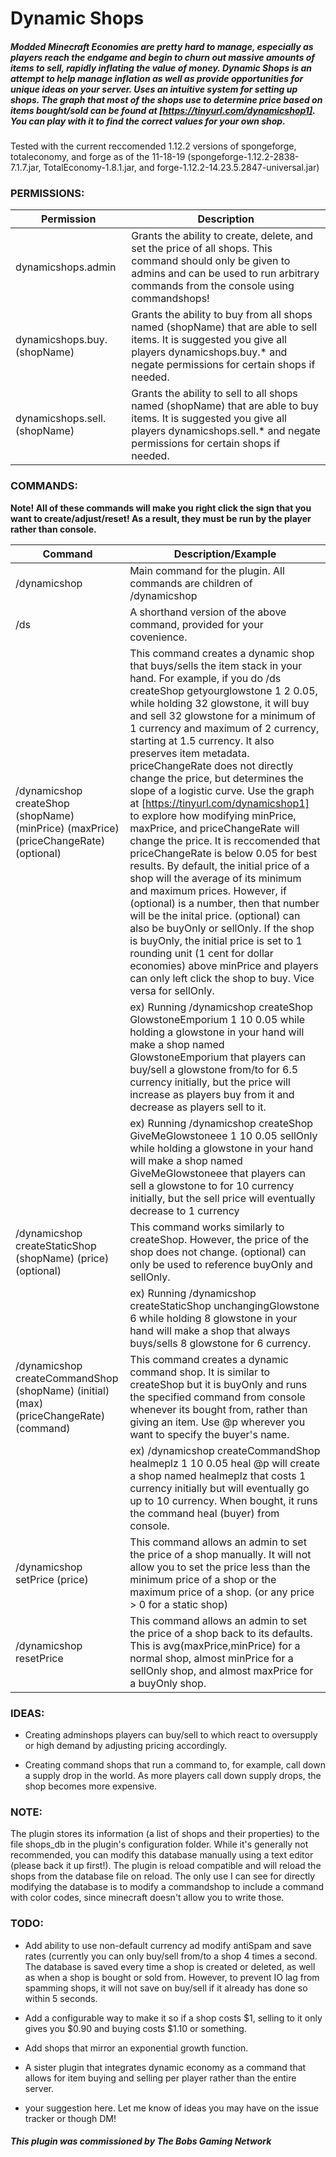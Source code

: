# Dynamic Shops
##### Modded Minecraft Economies are pretty hard to manage, especially as players reach the endgame and begin to churn out massive amounts of items to sell, rapidly inflating the value of money. Dynamic Shops is an attempt to help manage inflation as well as provide opportunities for unique ideas on your server. Uses an intuitive system for setting up shops. The graph that most of the shops use to determine price based on items bought/sold can be found at [https://tinyurl.com/dynamicshop1]. You can play with it to find the correct values for your own shop.

Tested with the current reccomended 1.12.2 versions of spongeforge, totaleconomy, and forge as of the 11-18-19 (spongeforge-1.12.2-2838-7.1.7.jar, TotalEconomy-1.8.1.jar, and forge-1.12.2-14.23.5.2847-universal.jar) 

### PERMISSIONS:
| Permission                                             | Description                                                                                                                                                                                        |
|------------------------------------------------------|----------------------------------------------------------------------------------------------------------------------------------------------------------------------------|
| dynamicshops.admin           | Grants the ability to create, delete, and set the price of all shops. This command should only be given to admins and can be used to run arbitrary commands from the console using commandshops!   |
| dynamicshops.buy.(shopName)  | Grants the ability to buy from all shops named (shopName) that are able to sell items. It is suggested you give all players dynamicshops.buy.* and negate permissions for certain shops if needed. |
| dynamicshops.sell.(shopName) | Grants the ability to sell to all shops named (shopName) that are able to buy items. It is suggested you give all players dynamicshops.sell.* and negate permissions for certain shops if needed.  |
### COMMANDS:

**Note! All of these commands will make you right click the sign that you want to create/adjust/reset! As a result, they must be run by the player rather than console.**

| Command                                                                               | Description/Example                                                                                                                                                                                                                                                                                                                                                                                                                                                                                                                                                                                                                                                                                                                                                                                                                                                                                                                                                                                                                                                      |
|---------------------------------------------------------------------------------------|--------------------------------------------------------------------------------------------------------------------------------------------------------------------------------------------------------------------------------------------------------------------------------------------------------------------------------------------------------------------------------------------------------------------------------------------------------------------------------------------------------------------------------------------------------------------------------------------------------------------------------------------------------------------------------------------------------------------------------------------------------------------------------------------------------------------------------------------------------------------------------------------------------------------------------------------------------------------------------------------------------------------------------------------------------------------------|
| /dynamicshop                                                                          | Main command for the plugin. All commands are children of /dynamicshop                                                                                                                                                                                                                                                                                                                                                                                                                                                                                                                                                                                                                                                                                                                                                                                                                                                                                                                                                                                                   |
| /ds                                                                                   | A shorthand version of the above command, provided for your covenience.                                                                                                                                                                                                                                                                                                                                                                                                                                                                                                                                                                                                                                                                                                                                                                                                                                                                                                                                                                                                  |
| /dynamicshop createShop (shopName) (minPrice) (maxPrice) (priceChangeRate) (optional) | This command creates a dynamic shop that buys/sells the item stack in your hand. For example, if you do /ds createShop getyourglowstone 1 2 0.05, while holding 32 glowstone, it will buy and sell 32 glowstone for a minimum of 1 currency and maximum of 2 currency, starting at 1.5 currency. It also preserves item metadata. priceChangeRate does not directly change the price, but determines the slope of a logistic curve. Use the graph at [https://tinyurl.com/dynamicshop1] to explore how modifying minPrice, maxPrice, and priceChangeRate will change the price. It is reccomended that priceChangeRate is below 0.05 for best results. By default, the initial price of a shop will the average of its minimum and maximum prices. However, if (optional) is a number, then that number will be the inital price. (optional) can also be buyOnly or sellOnly. If the shop is buyOnly, the initial price is set to 1 rounding unit (1 cent for dollar economies) above minPrice and players can only left click the shop to buy. Vice versa for sellOnly. |
|                                                                                       | ex) Running /dynamicshop createShop GlowstoneEmporium 1 10 0.05 while holding a glowstone in your hand will make a shop named GlowstoneEmporium that players can buy/sell a glowstone from/to for 6.5 currency initially, but the price will increase as players buy from it and decrease as players sell to it.                                                                                                                                                                                                                                                                                                                                                                                                                                                                                                                                                                                                                                                                                                                                                         |
|                                                                                       | ex) Running /dynamicshop createShop GiveMeGlowstoneee 1 10 0.05 sellOnly while holding a glowstone in your hand will make a shop named GiveMeGlowstoneee that players can sell a glowstone to for 10 currency initially, but the sell price will eventually decrease to 1 currency                                                                                                                                                                                                                                                                                                                                                                                                                                                                                                                                                                                                                                                                                                                                                                                       |
| /dynamicshop createStaticShop (shopName) (price) (optional)                           | This command works similarly to createShop. However, the price of the shop does not change. (optional) can only be used to reference buyOnly and sellOnly.                                                                                                                                                                                                                                                                                                                                                                                                                                                                                                                                                                                                                                                                                                                                                                                                                                                                                                               |
|                                                                                       | ex) Running /dynamicshop createStaticShop unchangingGlowstone 6 while holding 8 glowstone in your hand will make a shop that always buys/sells 8 glowstone for 6 currency.                                                                                                                                                                                                                                                                                                                                                                                                                                                                                                                                                                                                                                                                                                                                                                                                                                                                                               |
| /dynamicshop createCommandShop (shopName) (initial) (max) (priceChangeRate) (command) | This command creates a dynamic command shop. It is similar to createShop but it is buyOnly and runs the specified command from console whenever its bought from, rather than giving an item. Use @p wherever you want to specify the buyer's name.                                                                                                                                                                                                                                                                                                                                                                                                                                                                                                                                                                                                                                                                                                                                                                                                                       |
|                                                                                       | ex) /dynamicshop createCommandShop healmeplz 1 10 0.05 heal @p will create a shop named healmeplz that costs 1 currency initially but will eventually go up to 10 currency. When bought, it runs the command heal (buyer) from console.                                                                                                                                                                                                                                                                                                                                                                                                                                                                                                                                                                                                                                                                                                                                                                                                                                  |
| /dynamicshop setPrice (price)                                                         | This command allows an admin to set the price of a shop manually. It will not allow you to set the price less than the minimum price of a shop or the maximum price of a shop. (or any price > 0 for a static shop)                                                                                                                                                                                                                                                                                                                                                                                                                                                                                                                                                                                                                                                                                                                                                                                                                                                      |
| /dynamicshop resetPrice                                                               | This command allows an admin to set the price of a shop back to its defaults. This is avg(maxPrice,minPrice) for a normal shop, almost minPrice for a sellOnly shop, and almost maxPrice for a buyOnly shop.                                                                                                                                                                                                                                                                                                                                                                                                                                                                                                                                                                                                                                                                                                                                                                                                                                                             |

### IDEAS:

- Creating adminshops players can buy/sell to which react to oversupply or high demand by adjusting pricing accordingly. 

- Creating command shops that run a command to, for example, call down a supply drop in the world. As more players call down supply drops, the shop becomes more expensive.

### NOTE:

The plugin stores its information (a list of shops and their properties) to the file shops_db in the plugin's configuration folder. While it's generally not recommended, you can modify this database manually using a text editor (please back it up first!). The plugin is reload compatible and will reload the shops from the database file on reload. The only use I can see for directly modifying the database is to modify a commandshop to include a command with color codes, since minecraft doesn't allow you to write those.

### TODO:

- Add ability to use non-default currency ad modify antiSpam and save rates (currently you can only buy/sell from/to a shop 4 times a second. The database is saved every time a shop is created or deleted, as well as when a shop is bought or sold from. However, to prevent IO lag from spamming shops, it will not save on buy/sell if it already has done so within 5 seconds.

- Add a configurable way to make it so if a shop costs $1, selling to it only gives you $0.90 and buying costs $1.10 or something.

- Add shops that mirror an exponential growth function. 

- A sister plugin that integrates dynamic economy as a command that allows for item buying and selling per player rather than the entire server.

- your suggestion here. Let me know of ideas you may have on the issue tracker or though DM!


##### This plugin was commissioned by The Bobs Gaming Network